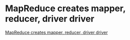 # MapReduce creates mapper, reducer, driver driver
[MapReduce creates mapper, reducer, driver driver](https://aiwithcloud.com/2022/09/15/mapreduce_creates_mapper_reducer_driver_driver/)